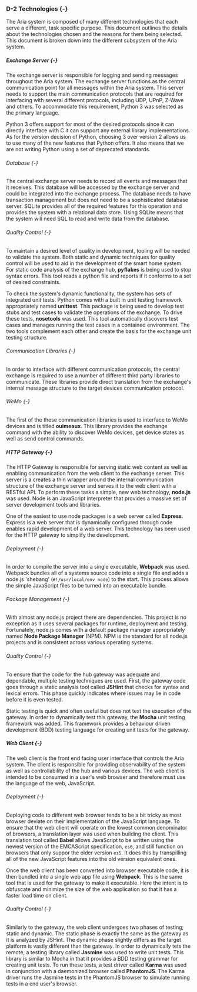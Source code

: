 ### D-2 Technologies {-}

The Aria system is composed of many different technologies that each serve a different, task
specific purpose. This document outlines the details about the technologies chosen and the
reasons for them being selected. This document is broken down into the different subsystem
of the Aria system.

##### Exchange Server {-}

The exchange server is responsible for logging and sending messages throughout the Aria system.
The exchange server functions as the central communication point for all messages within the
Aria system. This server needs to support the main communication protocols that are required for
interfacing with several different protocols, including UDP, UPnP, Z-Wave and others. To
accommodate this requirement, Python 3 was selected as the primary language.

Python 3 offers support for most of the desired protocols since it can directly interface with
C it can support any external library implementations. As for the version decision of Python,
choosing 3 over version 2 allows us to use many of the new features that Python offers. It also
means that we are not writing Python using a set of deprecated standards.

###### Database {-}

The central exchange server needs to record all events and messages that it receives. This
database will be accessed by the exchange server and could be integrated into the exchange process.
The database needs to have transaction management but does not need to be a sophisticated database
server. SQLite provides all of the required features for this operation and provides the system
with a relational data store. Using SQLite means that the system will need SQL to read and write
data from the database.

###### Quality Control {-}

To maintain a desired level of quality in development, tooling will be needed to validate the
system. Both static and dynamic techniques for quality control will be used to aid in the
development of the smart home system. For static code analysis of the exchange hub, **pyflakes**
is being used to stop syntax errors. This tool reads a python file and reports if it conforms
to a set of desired constraints.

To check the system's dynamic functionality, the system has sets of integrated unit tests.
Python comes with a built in unit testing framework appropriately named **unittest**. This package
is being used to develop test stubs and test cases to validate the operations of the exchange.
To drive these tests, **nosetools** was used. This tool automatically discovers test cases and
manages running the test cases in a contained environment. The two tools complement each other
and create the basis for the exchange unit testing structure.

###### Communication Libraries {-}

In order to interface with different communication protocols, the central exchange is required to
use a number of different third party libraries to communicate. These libraries provide direct
translation from the exchange's internal message structure to the target devices communication
protocol.

###### WeMo {-}

The first of the these communication libraries is used to interface to WeMo devices and is titled
**ouimeaux**. This library provides the exchange command with the ability to discover WeMo devices,
get device states as well as send control commands.

##### HTTP Gateway {-}

The HTTP Gateway is responsible for serving static web content as well as enabling communication
from the web client to the exchange server. This server is a creates a thin wrapper around the
internal communication structure of the exchange server and serves it to the web client with a
RESTful API. To perform these tasks a simple, new web technology, **node.js** was used. Node is an
JavaScript interpreter that provides a massive set of server development tools and libraries.

One of the easiest to use node packages is a web server called **Express**. Express is a web server
that is dynamically configured through code enables rapid development of a web server. This
technology has been used for the HTTP gateway to simplify the development.

###### Deployment {-}

In order to compile the server into a single executable, **Webpack** was used. Webpack bundles all
of a systems source code into a single file and adds a node.js 'shebang' (`#!/usr/local/env node`)
to the start. This process allows the simple JavaScript files to be turned into an executable
bundle.

###### Package Management {-}

With almost any node.js project there are dependencies. This project is no exception as it uses
several packages for runtime, deployment and testing. Fortunately, node.js comes with a default
package manager appropriately named **Node Package Manager** (NPM). NPM is the standard for all
node.js projects and is consistent across various operating systems.

###### Quality Control {-}

To ensure that the code for the hub gateway was adequate and dependable, multiple testing
techniques are used. First, the gateway code goes through a static analysis tool called **JSHint**
that checks for syntax and lexical errors. This phase quickly indicates where issues may lie in
code before it is even tested.

Static testing is quick and often useful but does not test the execution of the gateway. In
order to dynamically test this gateway, the **Mocha** unit testing framework was added. This
framework provides a behaviour driven development (BDD) testing language for creating unit tests
for the gateway. 

##### Web Client {-}

The web client is the front end facing user interface that controls the Aria system. The client is
responsible for providing observability of the system as well as controllability of the hub and
various devices. The web client is intended to be consumed in a user's web browser and therefore
must use the language of the web, JavaScript.

###### Deployment {-}

Deploying code to different web browser tends to be a bit tricky as most browser deviate on their
implementation of the JavaScript language. To ensure that the web client will operate on the lowest
common denominator of browsers, a translation layer was used when building the client. This
translation tool called **Babel** allows JavaScript to be written using the newest version of the
EMCAScript specification, `es6`, and still function on browsers that only suppor the older version
`es5`. It does this by transpilling all of the new JavaScript features into the old version
equivalent ones.

Once the web client has been converted into browser executable code, it is then bundled into a
single web app file using **Webpack**. This is the same tool that is used for the gateway to make
it executable. Here the intent is to obfuscate and minimize the size of the web application so
that it has a faster load time on client.

###### Quality Control {-}

Similarly to the gateway, the web client undergoes two phases of testing; static and dynamic. The
static phase is exactly the same as the gateway as it is analyzed by JSHint. The dynamic phase
slightly differs as the target platform is vastly different than the gateway. In order to
dynamically tets the remote, a testing library called **Jasmine** was used to write unit tests.
This library is similar to Mocha in that it provides a BDD testing grammar for creating unit tests.
To run these tests, a test driver called **Karma** was used in conjunction with a daemonized
browser called **PhantomJS**. The Karma driver runs the Jasmine tests in the PhantomJS browser to
simulate running tests in a end user's browser.


